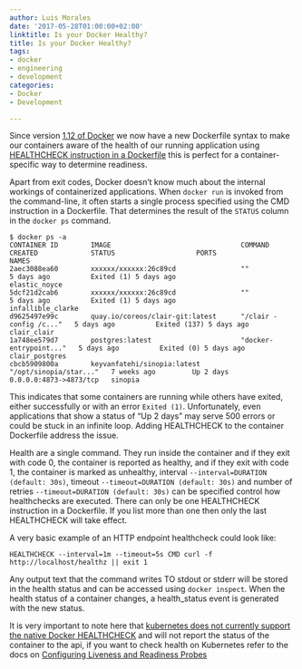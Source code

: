 ```yaml
---
author: Luis Morales
date: '2017-05-28T01:00:00+02:00'
linktitle: Is your Docker Healthy?
title: Is your Docker Healthy?
tags:
- docker
- engineering
- development
categories:
- Docker
- Development

---
```

Since version [1.12 of Docker](https://blog.docker.com/2016/06/docker-1-12-built-in-orchestration/) we now have a new Dockerfile syntax to make our containers aware of the health of our running application using [HEALTHCHECK instruction in a Dockerfile](https://docs.docker.com/engine/reference/builder/#healthcheck) this is perfect for a container-specific way to determine readiness.

Apart from exit codes, Docker doesn’t know much about the internal workings of containerized applications. When `docker run` is invoked from the command-line, it often starts a single process specified using the CMD instruction in a Dockerfile. That determines the result of the `STATUS` column in the `docker ps` command.

```
$ docker ps -a
CONTAINER ID        IMAGE                                COMMAND                  CREATED             STATUS                    PORTS                    NAMES
2aec3088ea60        xxxxxx/xxxxxx:26c89cd                ""                       5 days ago          Exited (1) 5 days ago                              elastic_noyce
5dcf21d2cab6        xxxxxx/xxxxxx:26c89cd                ""                       5 days ago          Exited (1) 5 days ago                              infallible_clarke
d9625497e99c        quay.io/coreos/clair-git:latest      "/clair -config /c..."   5 days ago          Exited (137) 5 days ago                            clair_clair
1a748ee579d7        postgres:latest                      "docker-entrypoint..."   5 days ago          Exited (0) 5 days ago                              clair_postgres
cbcb5909800a        keyvanfatehi/sinopia:latest          "/opt/sinopia/star..."   7 weeks ago         Up 2 days                 0.0.0.0:4873->4873/tcp   sinopia
```

This indicates that some containers are running while others have exited, either successfully or with an error `Exited (1)`. Unfortunately, even applications that show a status of “Up 2 days” may serve 500 errors or could be stuck in an infinite loop. Adding HEALTHCHECK to the container Dockerfile address the issue.

Health are a single command. They run inside the container and if they exit with code 0, the container is reported as healthy, and if they exit with code 1, the container is marked as unhealthy, interval `--interval=DURATION (default: 30s)`, timeout `--timeout=DURATION (default: 30s)` and number of retries `--timeout=DURATION (default: 30s)` can be specified control how healthchecks are executed. There can only be one HEALTHCHECK instruction in a Dockerfile. If you list more than one then only the last HEALTHCHECK will take effect.

A very basic example of an HTTP endpoint healthcheck could look like:

```
HEALTHCHECK --interval=1m --timeout=5s CMD curl -f http://localhost/healthz || exit 1
```

Any output text that the command writes TO stdout or stderr will be stored in the health status and can be accessed using `docker inspect`. When the health status of a container changes, a health_status event is generated with the new status.

It is very important to note here that [kubernetes does not currently support the native Docker HEALTHCHECK](https://github.com/kubernetes/kubernetes/issues/25829) and will not report the status of the container to the api, if you want to check health on Kubernetes refer to the docs on [Configuring Liveness and Readiness Probes](https://kubernetes.io/docs/tasks/configure-pod-container/configure-liveness-readiness-probes/)